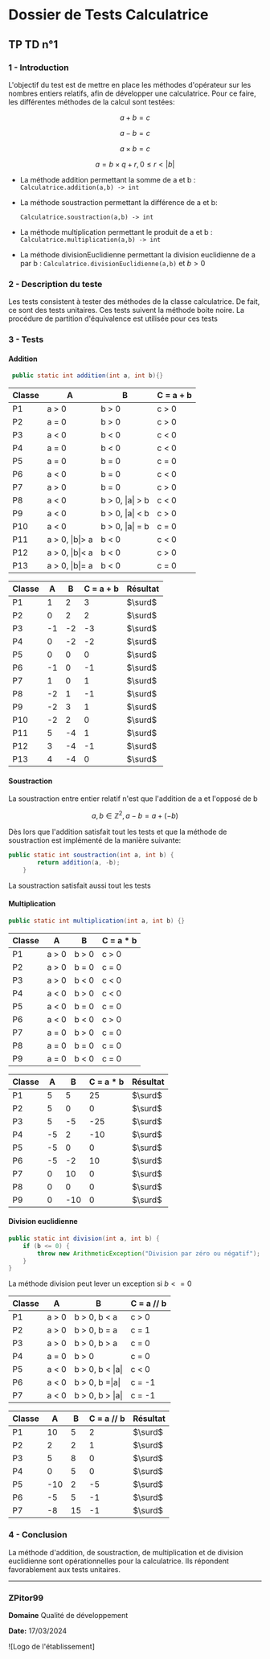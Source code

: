 # Dossier de Tests Calculatrice

## TP TD n°1

### 1 - Introduction

L'objectif du test est de mettre en place les méthodes d'opérateur sur les nombres entiers relatifs, afin de développer une calculatrice.
Pour ce faire, les différentes méthodes de la calcul sont testées:

$$
a + b = c
$$

$$
a - b = c
$$

$$
a \times b = c
$$

$$
a = b × q + r,  0 ≤ r < |b| 
$$

- La méthode addition permettant la somme de a et b : `Calculatrice.addition(a,b) -> int`

- La méthode soustraction permettant la différence de a et b:
  
  `Calculatrice.soustraction(a,b) -> int`

- La méthode multiplication permettant le produit de a et b : `Calculatrice.multiplication(a,b) -> int`

- La méthode divisionEuclidienne permettant la division euclidienne de a par b : `Calculatrice.divisionEuclidienne(a,b)` et $b > 0$

### 2 - Description du teste

Les tests consistent à tester des méthodes de la classe calculatrice. De fait, ce sont des tests unitaires.
Ces tests suivent la méthode boite noire.
La procédure de partition d'équivalence est utilisée pour ces tests 

### 3 - Tests

#### Addition

```java
 public static int addition(int a, int b){}
```

| Classe | A               | B                | C = a + b |
| ------ | --------------- | ---------------- | --------- |
| P1     | a > 0           | b > 0            | c > 0     |
| P2     | a = 0           | b > 0            | c > 0     |
| P3     | a < 0           | b < 0            | c < 0     |
| P4     | a = 0           | b < 0            | c < 0     |
| P5     | a = 0           | b = 0            | c = 0     |
| P6     | a < 0           | b = 0            | c < 0     |
| P7     | a > 0           | b = 0            | c > 0     |
| P8     | a < 0           | b > 0, \|a\| > b | c < 0     |
| P9     | a < 0           | b > 0, \|a\| < b | c > 0     |
| P10    | a < 0           | b > 0, \|a\| = b | c = 0     |
| P11    | a > 0, \|b\|> a | b < 0            | c < 0     |
| P12    | a > 0, \|b\|< a | b < 0            | c > 0     |
| P13    | a > 0, \|b\|= a | b < 0            | c = 0     |

| Classe | A   | B   | C = a + b | Résultat |
| ------ | --- | --- | --------- | -------- |
| P1     | 1   | 2   | 3         | $\surd$  |
| P2     | 0   | 2   | 2         | $\surd$  |
| P3     | -1  | -2  | -3        | $\surd$  |
| P4     | 0   | -2  | -2        | $\surd$  |
| P5     | 0   | 0   | 0         | $\surd$  |
| P6     | -1  | 0   | -1        | $\surd$  |
| P7     | 1   | 0   | 1         | $\surd$  |
| P8     | -2  | 1   | -1        | $\surd$  |
| P9     | -2  | 3   | 1         | $\surd$  |
| P10    | -2  | 2   | 0         | $\surd$  |
| P11    | 5   | -4  | 1         | $\surd$  |
| P12    | 3   | -4  | -1        | $\surd$  |
| P13    | 4   | -4  | 0         | $\surd$  |

#### Soustraction

La soustraction entre entier relatif n'est que l'addition de a et l'opposé de b

$$
a, b \in \mathbb{Z}^2, a - b = a + (-b)
$$

Dès lors que l'addition satisfait tout les tests et que la méthode de soustraction est implémenté de la manière suivante:

```java
public static int soustraction(int a, int b) {
        return addition(a, -b);
    }
```

La soustraction satisfait aussi tout les tests

#### Multiplication

```java
public static int multiplication(int a, int b) {}
```

| Classe | A     | B     | C = a * b |
| ------ | ----- | ----- | --------- |
| P1     | a > 0 | b > 0 | c > 0     |
| P2     | a > 0 | b = 0 | c = 0     |
| P3     | a > 0 | b < 0 | c < 0     |
| P4     | a < 0 | b > 0 | c < 0     |
| P5     | a < 0 | b = 0 | c = 0     |
| P6     | a < 0 | b < 0 | c > 0     |
| P7     | a = 0 | b > 0 | c = 0     |
| P8     | a = 0 | b = 0 | c = 0     |
| P9     | a = 0 | b < 0 | c = 0     |

| Classe | A   | B   | C = a * b | Résultat |
| ------ | --- | --- | --------- | -------- |
| P1     | 5   | 5   | 25        | $\surd$  |
| P2     | 5   | 0   | 0         | $\surd$  |
| P3     | 5   | -5  | -25       | $\surd$  |
| P4     | -5  | 2   | -10       | $\surd$  |
| P5     | -5  | 0   | 0         | $\surd$  |
| P6     | -5  | -2  | 10        | $\surd$  |
| P7     | 0   | 10  | 0         | $\surd$  |
| P8     | 0   | 0   | 0         | $\surd$  |
| P9     | 0   | -10 | 0         | $\surd$  |

#### Division euclidienne

```java
public static int division(int a, int b) {
    if (b <= 0) {
        throw new ArithmeticException("Division par zéro ou négatif");
    }
}
```

La méthode division peut lever un exception si $b <= 0$

| Classe | A     | B                | C = a // b |
| ------ | ----- | ---------------- | ---------- |
| P1     | a > 0 | b > 0, b < a     | c > 0      |
| P2     | a > 0 | b > 0, b = a     | c = 1      |
| P3     | a > 0 | b > 0, b > a     | c = 0      |
| P4     | a = 0 | b > 0            | c = 0      |
| P5     | a < 0 | b > 0, b < \|a\| | c < 0      |
| P6     | a < 0 | b > 0, b =\|a\|  | c = -1     |
| P7     | a < 0 | b > 0, b > \|a\| | c = -1     |

| Classe | A   | B   | C = a // b | Résultat |
| ------ | --- | --- | ---------- | -------- |
| P1     | 10  | 5   | 2          | $\surd$  |
| P2     | 2   | 2   | 1          | $\surd$  |
| P3     | 5   | 8   | 0          | $\surd$  |
| P4     | 0   | 5   | 0          | $\surd$  |
| P5     | -10 | 2   | -5         | $\surd$  |
| P6     | -5  | 5   | -1         | $\surd$  |
| P7     | -8  | 15  | -1         | $\surd$  |

### 4 - Conclusion

La méthode d'addition, de soustraction,  de multiplication et de division euclidienne sont opérationnelles pour la calculatrice. Ils répondent favorablement aux tests unitaires. 

---

### ZPitor99

**Domaine** Qualité de développement

**Date:** 17/03/2024

![Logo de l'établissement]
